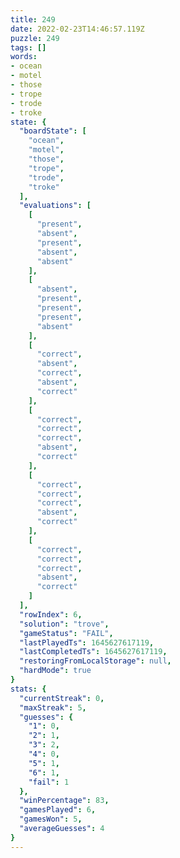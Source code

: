 ```yaml
---
title: 249
date: 2022-02-23T14:46:57.119Z
puzzle: 249
tags: []
words:
- ocean
- motel
- those
- trope
- trode
- troke
state: {
  "boardState": [
    "ocean",
    "motel",
    "those",
    "trope",
    "trode",
    "troke"
  ],
  "evaluations": [
    [
      "present",
      "absent",
      "present",
      "absent",
      "absent"
    ],
    [
      "absent",
      "present",
      "present",
      "present",
      "absent"
    ],
    [
      "correct",
      "absent",
      "correct",
      "absent",
      "correct"
    ],
    [
      "correct",
      "correct",
      "correct",
      "absent",
      "correct"
    ],
    [
      "correct",
      "correct",
      "correct",
      "absent",
      "correct"
    ],
    [
      "correct",
      "correct",
      "correct",
      "absent",
      "correct"
    ]
  ],
  "rowIndex": 6,
  "solution": "trove",
  "gameStatus": "FAIL",
  "lastPlayedTs": 1645627617119,
  "lastCompletedTs": 1645627617119,
  "restoringFromLocalStorage": null,
  "hardMode": true
}
stats: {
  "currentStreak": 0,
  "maxStreak": 5,
  "guesses": {
    "1": 0,
    "2": 1,
    "3": 2,
    "4": 0,
    "5": 1,
    "6": 1,
    "fail": 1
  },
  "winPercentage": 83,
  "gamesPlayed": 6,
  "gamesWon": 5,
  "averageGuesses": 4
}
---
```


<!-- more -->
